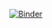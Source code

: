 [![Binder](https://mybinder.org/badge_logo.svg)](https://mybinder.org/v2/gh/rvf0068/amoebas/master)
